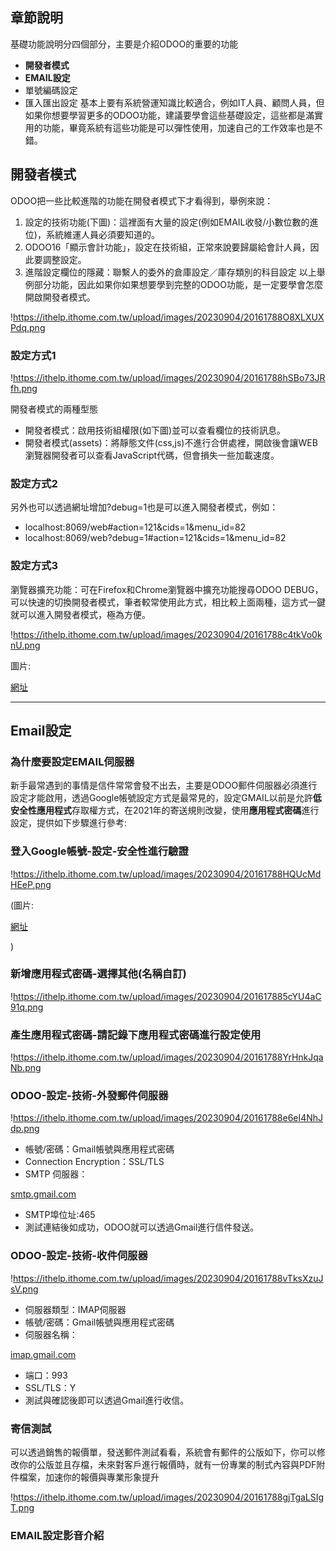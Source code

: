 ## 章節說明

基礎功能說明分四個部分，主要是介紹ODOO的重要的功能

- **開發者模式**
- **EMAIL設定**
- 單號編碼設定
- 匯入匯出設定
基本上要有系統營運知識比較適合，例如IT人員、顧問人員，但如果你想要學習更多的ODOO功能，建議要學會這些基礎設定，這些都是滿實用的功能，畢竟系統有這些功能是可以彈性使用，加速自己的工作效率也是不錯。

## 開發者模式

ODOO把一些比較進階的功能在開發者模式下才看得到，舉例來說：

1. 設定的技術功能(下圖)：這裡面有大量的設定(例如EMAIL收發/小數位數的進位)，系統維運人員必須要知道的。
2. ODOO16「顯示會計功能」，設定在技術組，正常來說要歸屬給會計人員，因此要調整設定。
3. 進階設定欄位的隱藏：聯繫人的委外的倉庫設定／庫存類別的科目設定
以上舉例部分功能，因此如果你如果想要學到完整的ODOO功能，是一定要學會怎麼開啟開發者模式。

!https://ithelp.ithome.com.tw/upload/images/20230904/20161788O8XLXUXPdq.png

### 設定方式1

!https://ithelp.ithome.com.tw/upload/images/20230904/20161788hSBo73JRfh.png

開發者模式的兩種型態

- 開發者模式：啟用技術組權限(如下圖)並可以查看欄位的技術訊息。
- 開發者模式(assets)：將靜態文件(css,js)不進行合併處裡，開啟後會讓WEB瀏覽器開發者可以查看JavaScript代碼，但會損失一些加載速度。

### 設定方式2

另外也可以透過網址增加?debug=1也是可以進入開發者模式，例如：

- localhost:8069/web#action=121&cids=1&menu_id=82
- localhost:8069/web?debug=1#action=121&cids=1&menu_id=82

### 設定方式3

瀏覽器擴充功能：可在Firefox和Chrome瀏覽器中擴充功能搜尋ODOO DEBUG，可以快速的切換開發者模式，筆者較常使用此方式，相比較上面兩種，這方式一鍵就可以進入開發者模式，極為方便。

!https://ithelp.ithome.com.tw/upload/images/20230904/20161788c4tkVo0knU.png

圖片:

[網址](https://chrome.google.com/webstore/detail/odoo-debug/hmdmhilocobgohohpdpolmibjklfgkbi?hl=zh-TW)

---

## Email設定

### 為什麼要設定EMAIL伺服器

新手最常遇到的事情是信件常常會發不出去，主要是ODOO郵件伺服器必須進行設定才能啟用，透過Google帳號設定方式是最常見的，設定GMAIL以前是允許**低安全性應用程式**存取權方式，在2021年的寄送規則改變，使用**應用程式密碼**進行設定，提供如下步驟進行參考:

### 登入Google帳號-設定-安全性進行驗證

!https://ithelp.ithome.com.tw/upload/images/20230904/20161788HQUcMdHEeP.png

(圖片:

[網址](https://myaccount.google.com/security)

)

### 新增應用程式密碼-選擇其他(名稱自訂)

!https://ithelp.ithome.com.tw/upload/images/20230904/201617885cYU4aC91q.png

### 產生應用程式密碼-請記錄下應用程式密碼進行設定使用

!https://ithelp.ithome.com.tw/upload/images/20230904/20161788YrHnkJqaNb.png

### ODOO-設定-技術-外發郵件伺服器

!https://ithelp.ithome.com.tw/upload/images/20230904/20161788e6eI4NhJdp.png

* 帳號/密碼：Gmail帳號與應用程式密碼
* Connection Encryption：SSL/TLS
* SMTP 伺服器：

[smtp.gmail.com](http://smtp.gmail.com/)

* SMTP埠位址:465
* 測試連結後如成功，ODOO就可以透過Gmail進行信件發送。

### ODOO-設定-技術-收件伺服器

!https://ithelp.ithome.com.tw/upload/images/20230904/20161788vTksXzuJsV.png

* 伺服器類型：IMAP伺服器
* 帳號/密碼：Gmail帳號與應用程式密碼
* 伺服器名稱：

[imap.gmail.com](http://imap.gmail.com/)

* 端口：993
* SSL/TLS：Y
* 測試與確認後即可以透過Gmail進行收信。

### 寄信測試

可以透過銷售的報價單，發送郵件測試看看，系統會有郵件的公版如下，你可以修改你的公版並且存檔，未來對客戶進行報價時，就有一份專業的制式內容與PDF附件檔案，加速你的報價與專業形象提升

!https://ithelp.ithome.com.tw/upload/images/20230904/20161788gjTgaLSIgT.png

### EMAIL設定影音介紹
